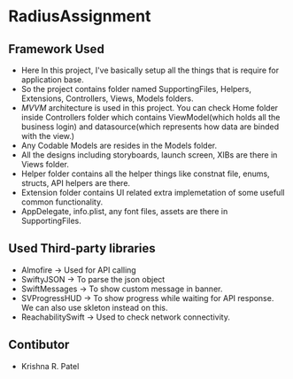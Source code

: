 # RadiusAssignment

## Framework Used
- Here In this project, I've basically setup all the things that is require for application base.
- So the project contains folder named SupportingFiles, Helpers, Extensions, Controllers, Views, Models folders.
- *MVVM* architecture is used in this project. You can check Home folder inside Controllers folder which contains ViewModel(which holds all the business login) and datasource(which represents how data are binded with the view.)
- Any Codable Models are resides in the Models folder.
- All the designs including storyboards, launch screen, XIBs are there in Views folder.
- Helper folder contains all the helper things like constnat file, enums, structs, API helpers are there.
- Extension folder contains UI related extra implemetation of some usefull common functionality.
- AppDelegate, info.plist, any font files, assets are there in SupportingFiles.

## Used Third-party libraries
- Almofire -> Used for API calling
- SwiftyJSON -> To parse the json object
- SwiftMessages -> To show custom message in banner.
- SVProgressHUD -> To show progress while waiting for API response. We can also use skleton instead on this.
- ReachabilitySwift -> Used to check network connectivity.

## Contibutor
- Krishna R. Patel
